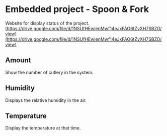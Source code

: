 # Embedded project - Spoon & Fork

Website for display status of the project. \
[https://drive.google.com/file/d/1NSUfHEwIenMwf14eJxFAO6tZvXH7SBZO/view](https://drive.google.com/file/d/1NSUfHEwIenMwf14eJxFAO6tZvXH7SBZO/view)

## Amount
Show the number of cutlery in the system.

## Humidity
Displays the relative humidity in the air.

## Temperature
Display the temperature at that time.
